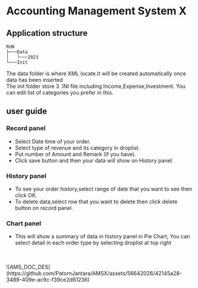 # Accounting Management System X
## Application structure
```
RUN
├───Data
│   └───2023
└───Init
```
The data folder is where XML locate.It will be created automatically once data has been inserted</br>
The init folder store 3 .INI file including Income,Expense,Investment. You can edit list of categories you prefer in this.
##  user guide
### Record panel
- Select Date time of your order.
- Select type of revenue and its category in droplist.
- Put number of Amount and Remark (If you have).
- Click save button and then your data will show on History panel.
### History panel
- To see your order history,select range of date that you want to see then click OK.
- To delete data,select row that you want to delete then click delete button on record panel.
### Chart panel
- This will show a summary of data in history panel in Pie Chart, You can select detail in each order type by selecting droplist at top right
</br>
</br>
![AMS_DOC_DES](https://github.com/PatornJantara/AMSX/assets/56642026/42145a28-3489-409e-ac9c-f39ce2d61236)

